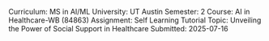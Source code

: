 Curriculum: MS in AI/ML
University: UT Austin
Semester: 2
Course: AI in Healthcare-WB (84863)
Assignment: Self Learning Tutorial
Topic: Unveiling the Power of Social Support in Healthcare
Submitted: 2025-07-16

